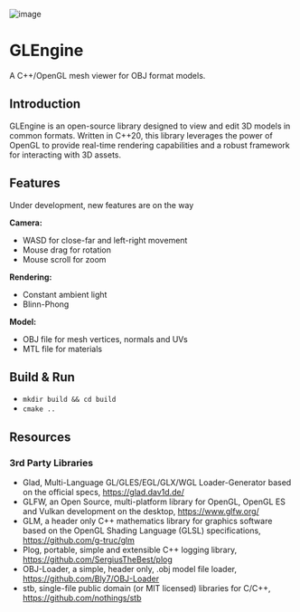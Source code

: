 ![image](https://github.com/user-attachments/assets/288c1ccf-24c2-41b5-996e-a78c030e4a26)

# GLEngine
A C++/OpenGL mesh viewer for OBJ format models.
## Introduction
GLEngine is an open-source library designed to view and edit 3D models in common formats. Written in C++20, this library leverages the power of OpenGL to provide real-time rendering capabilities and a robust framework for interacting with 3D assets.
## Features
Under development, new features are on the way

**Camera:**

- WASD for close-far and left-right movement
- Mouse drag for rotation
- Mouse scroll for zoom

**Rendering:**

- Constant ambient light
- Blinn-Phong

**Model:**

- OBJ file for mesh vertices, normals and UVs
- MTL file for materials

## Build & Run

- `mkdir build && cd build`
- `cmake ..`

## Resources

### 3rd Party Libraries

- Glad, Multi-Language GL/GLES/EGL/GLX/WGL Loader-Generator based on the official specs, https://glad.dav1d.de/
- GLFW, an Open Source, multi-platform library for OpenGL, OpenGL ES and Vulkan development on the desktop, https://www.glfw.org/
- GLM, a header only C++ mathematics library for graphics software based on the OpenGL Shading Language (GLSL) specifications, https://github.com/g-truc/glm
- Plog, portable, simple and extensible C++ logging library, https://github.com/SergiusTheBest/plog
- OBJ-Loader, a simple, header only, .obj model file loader, https://github.com/Bly7/OBJ-Loader
- stb, single-file public domain (or MIT licensed) libraries for C/C++, https://github.com/nothings/stb
